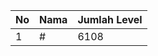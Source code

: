 | No | Nama            | Jumlah Level |
|----|-----------------|--------------|
| 1  | #    |    6108        |
